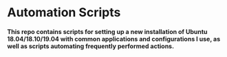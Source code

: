 # Automation Scripts
#### This repo contains scripts for setting up a new installation of Ubuntu 18.04/18.10/19.04 with common applications and configurations I use, as well as scripts automating frequently performed actions. 
